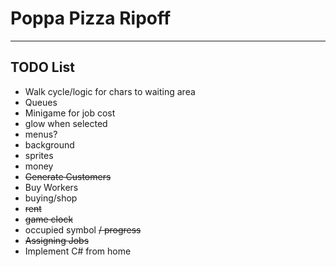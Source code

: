 
# Poppa Pizza Ripoff

---

## TODO List

- Walk cycle/logic for chars to waiting area
- Queues
- Minigame for job cost
- glow when selected
- menus?
- background
- sprites
- money
- ~~Generate Customers~~
- Buy Workers
- buying/shop
- ~~rent~~
- ~~game clock~~
- occupied symbol ~~/ progress~~
- ~~Assigning Jobs~~
- Implement C# from home
